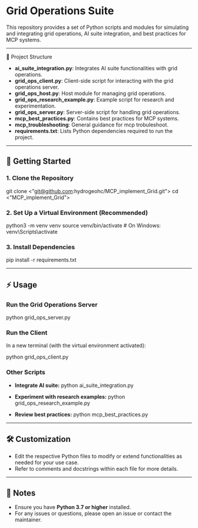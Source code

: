 # Grid Operations Suite

This repository provides a set of Python scripts and modules for simulating and integrating grid operations, AI suite integration, and best practices for MCP systems.

---
<summary>📁 Project Structure</summary>

- **ai_suite_integration.py**: Integrates AI suite functionalities with grid operations.
- **grid_ops_client.py**: Client-side script for interacting with the grid operations server.
- **grid_ops_host.py**: Host module for managing grid operations.
- **grid_ops_research_example.py**: Example script for research and experimentation.
- **grid_ops_server.py**: Server-side script for handling grid operations.
- **mcp_best_practices.py**: Contains best practices for MCP systems.
- **mcp_troubleshooting**: General guidance for mcp trobuleshoot.
- **requirements.txt**: Lists Python dependencies required to run the project.

---

## 🚀 Getting Started

### 1. Clone the Repository

git clone <"git@github.com:hydrogeohc/MCP_implement_Grid.git">
cd <"MCP_implement_Grid">


### 2. Set Up a Virtual Environment (Recommended)

python3 -m venv venv
source venv/bin/activate # On Windows: venv\Scripts\activate

### 3. Install Dependencies

pip install -r requirements.txt

---

## ⚡ Usage

### Run the Grid Operations Server

python grid_ops_server.py

### Run the Client

In a new terminal (with the virtual environment activated):

python grid_ops_client.py


### Other Scripts

- **Integrate AI suite:**
python ai_suite_integration.py

- **Experiment with research examples:**
python grid_ops_research_example.py

- **Review best practices:**
python mcp_best_practices.py

---

## 🛠️ Customization

- Edit the respective Python files to modify or extend functionalities as needed for your use case.
- Refer to comments and docstrings within each file for more details.

---

## 📝 Notes

- Ensure you have **Python 3.7 or higher** installed.
- For any issues or questions, please open an issue or contact the maintainer.
